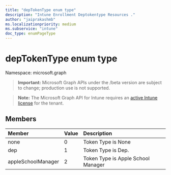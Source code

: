 ```yaml
---
title: "depTokenType enum type"
description: "Intune Enrollment Deptokentype Resources ."
author: "jaiprakashmb"
ms.localizationpriority: medium
ms.subservice: "intune"
doc_type: enumPageType
---
```


# depTokenType enum type

Namespace: microsoft.graph
> **Important:** Microsoft Graph APIs under the /beta version are subject to change; production use is not supported.

> **Note:** The Microsoft Graph API for Intune requires an [active Intune license](https://go.microsoft.com/fwlink/?linkid=839381) for the tenant.




## Members
|Member|Value|Description|
|:---|:---|:---|
|none|0|Token Type is None|
|dep|1|Token Type is Dep.|
|appleSchoolManager|2|Token Type is Apple School Manager|
